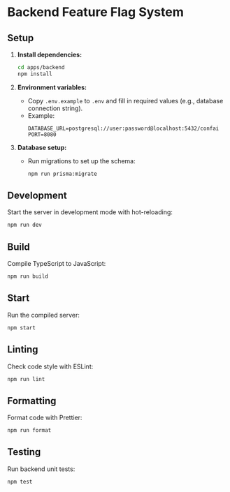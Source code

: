 # Backend Feature Flag System

## Setup

1. **Install dependencies:**
   ```bash
   cd apps/backend
   npm install
   ```

2. **Environment variables:**
   - Copy `.env.example` to `.env` and fill in required values (e.g., database connection string).
   - Example:
     ```env
     DATABASE_URL=postgresql://user:password@localhost:5432/confai
     PORT=8080
     ```

3. **Database setup:**
   - Run migrations to set up the schema:
     ```bash
     npm run prisma:migrate
     ```
## Development

Start the server in development mode with hot-reloading:

```bash
npm run dev
```

## Build

Compile TypeScript to JavaScript:

```bash
npm run build
```

## Start

Run the compiled server:

```bash
npm start
```

## Linting

Check code style with ESLint:

```bash
npm run lint
```

## Formatting

Format code with Prettier:

```bash
npm run format
```

## Testing

Run backend unit tests:

```bash
npm test
```

